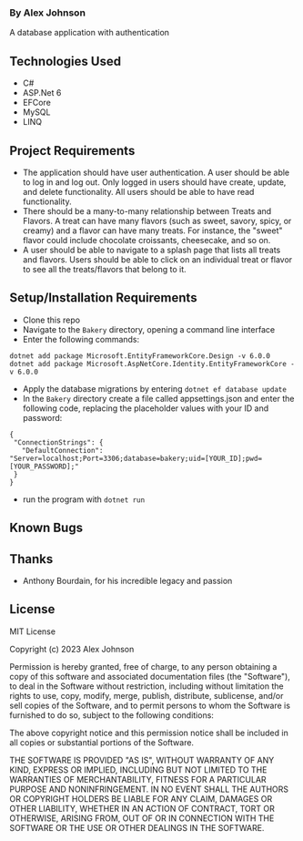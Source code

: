 ### By Alex Johnson

A database application with authentication

## Technologies Used

   * C#
   * ASP.Net 6
   * EFCore
   * MySQL
   * LINQ

## Project Requirements

  * The application should have user authentication. A user should be able to log in and log out. Only logged in users should have create, update, and delete functionality. All users should be able to have read functionality.
  *  There should be a many-to-many relationship between Treats and Flavors. A treat can have many flavors (such as sweet, savory, spicy, or creamy) and a flavor can have many treats. For instance, the "sweet" flavor could include chocolate croissants, cheesecake, and so on.
  *  A user should be able to navigate to a splash page that lists all treats and flavors. Users should be able to click on an individual treat or flavor to see all the treats/flavors that belong to it.

## Setup/Installation Requirements
 * Clone this repo 
 * Navigate to the `Bakery` directory, opening a command line interface
 * Enter the following commands:
 ```
 dotnet add package Microsoft.EntityFrameworkCore.Design -v 6.0.0
 dotnet add package Microsoft.AspNetCore.Identity.EntityFrameworkCore -v 6.0.0
 ```
 * Apply the database migrations by entering `dotnet ef database update`
 * In the `Bakery` directory create a file called appsettings.json and enter the following code, replacing the placeholder values with your ID and password:
 ```
 {
  "ConnectionStrings": {
    "DefaultConnection": "Server=localhost;Port=3306;database=bakery;uid=[YOUR_ID];pwd=[YOUR_PASSWORD];"
  }
}
 ```
 * run the program with `dotnet run`

## Known Bugs


## Thanks
* Anthony Bourdain, for his incredible legacy and passion

## License

MIT License

Copyright (c) 2023 Alex Johnson

Permission is hereby granted, free of charge, to any person obtaining a copy of this software and associated documentation files (the "Software"), to deal in the Software without restriction, including without limitation the rights to use, copy, modify, merge, publish, distribute, sublicense, and/or sell copies of the Software, and to permit persons to whom the Software is furnished to do so, subject to the following conditions:

The above copyright notice and this permission notice shall be included in all copies or substantial portions of the Software.

THE SOFTWARE IS PROVIDED "AS IS", WITHOUT WARRANTY OF ANY KIND, EXPRESS OR IMPLIED, INCLUDING BUT NOT LIMITED TO THE WARRANTIES OF MERCHANTABILITY, FITNESS FOR A PARTICULAR PURPOSE AND NONINFRINGEMENT. IN NO EVENT SHALL THE AUTHORS OR COPYRIGHT HOLDERS BE LIABLE FOR ANY CLAIM, DAMAGES OR OTHER LIABILITY, WHETHER IN AN ACTION OF CONTRACT, TORT OR OTHERWISE, ARISING FROM, OUT OF OR IN CONNECTION WITH THE SOFTWARE OR THE USE OR OTHER DEALINGS IN THE SOFTWARE.